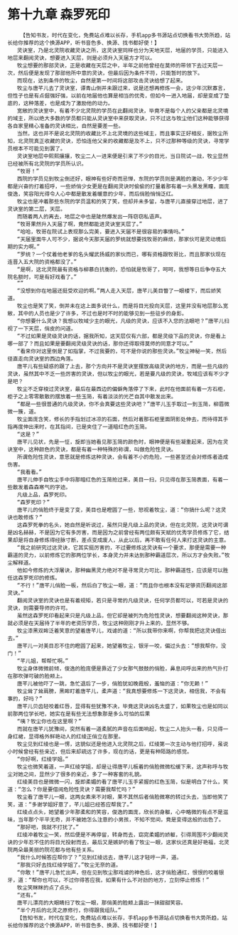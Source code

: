 # 第十九章 森罗死印
        【告知书友，时代在变化，免费站点难以长存，手机app多书源站点切换看书大势所趋，站长给你推荐的这个换源APP，听书音色多、换源、找书都好使！】
       灵诀室，乃是北灵院收藏灵诀之所，这灵诀室同样也分为天地天层，地届的学员，只能进入地层来翻阅灵诀，想要进入天层，则是必须升入天届方才可以。
       牧尘想要的那部灵诀，正是收藏在天层之中，半年之前他曾经在莫师的带领下去过天层一次，然后便是发现了那部他所中意的灵诀，但最后因为条件不符，只能暂时的放下。
       而现在，达到条件的牧尘，自然是第一时间将这部攻击灵诀给想了起来。
       牧尘与唐芊儿去了灵诀室，谭青山倒并未跟过来，说是还想再修炼一会，这少年沉默寡言，但性子也是有点倔强好强，以前在地届他也算是相当的优秀，但如今一进入地届，却是变成了垫底的，这种落差，也是成为了激励他的动力。
       宽敞的灵诀室中，有着不少北灵院的学员在此翻阅灵诀，毕竟不是每个人的父亲都是北灵境的域主，所以绝大多数的学员都只能从灵诀室中来获取灵诀，只不过这与牧尘他们这种能够获得各自家里精心准备的灵诀相比，自然是要差一些。
       当然，这也并不是说北灵院的收藏比不上北灵境的这些域主，而且事实正好相反，据牧尘所知，北灵院真正收藏的灵诀，恐怕连他父亲的收藏都是及不上，只不过那种等级的灵诀，寻常学员根本不可能见到罢了。
       灵诀室地层中熙熙攘攘，牧尘二人一进来便是引来了不少的目光，当日院试一战，牧尘显然已经被所有北灵院的学员所认识。
       “牧哥！”
       西院的学员见到牧尘倒还好，眼神有些好奇而忌惮，东院的学员则是满脸的激动，不少少年都是兴奋的打着招呼，一些娇俏少女更是在翻阅灵诀时偷偷的打量着那有着一头黑发黑瞳，面庞俊逸，笑容阳光得令人心中都是散发着暖意的少年，而后俏脸悄悄泛红。
       牧尘也是冲着那些东院的学员温和的笑了笑，但却并未多留，与唐芊儿直接穿过地层，进了灵诀室的第二层，天层。
       而随着两人的离去，地层之中也是陡然爆发出一阵窃窃私语声。
       “牧哥果然升入天届了啊，竟然都能进灵诀室天层了。”
       “哈哈，牧哥在院试上表现那么完美，要进入天届不是很容易的事情吗。”
       “天届里面牛人可不少，据说今天那天届的罗统就想要找牧哥的麻烦，那家伙可是灵动境后期的实力啊。”
       “罗统？一个仗着他老爹的名头耀武扬威的家伙而已，哪有资格跟牧哥比，而且那家伙现在连晋入五大院的资格都没了。”
       “是啊，这北灵院最有资格与柳慕白抗衡的，恐怕就是牧哥了，呵呵，我想等日后争夺五大院名额时，可是有好戏看了。”
       “”
       “没想到你在地届还挺受欢迎的啊。”两人走入天层，唐芊儿美目瞥了一眼楼下，而后娇笑道。
       牧尘也是笑了笑，倒并未在这上面多说什么，而是将目光投向天层，这里并没有地层那么宽敞，其中的人员也是少了许多，不过也是时不时的能够见到一些驻步的身影。
       “你想要什么灵诀？我想以牧域少主的眼光，凡级的灵诀，应该不入您的法眼吧？”唐芊儿扫视了一下天层，俏皮的问道。
       “不过如果是灵级灵诀的话，据我所知，这天层仅有六部，都是灵级下品的灵诀，你是看上哪一部了？而且如果是要翻阅灵级灵诀的话，那你还得取得莫师的同意才可以。”
       “看来你对这里倒是了如指掌，不过我要的，可不是你说的那些灵诀。”牧尘神秘一笑，然后径直走向灵诀室的西边角落。
       唐芊儿有些疑惑的跟了上去，那个方向并不是灵诀室摆放高级灵诀的地方，而是一些凡级的灵诀，虽然其中不乏一些厉害的灵诀，但以牧尘的眼光，若是要凡级的灵诀，牧域应该有不少才是吧？
       牧尘不乏穿梭过灵诀室，最后在最西边的偏僻角落停了下来，此时在他面前有着一方石柜，柜子之上零零散散的摆放着一些玉简，有着淡淡的光芒自其中散发出来。
       “都是一些很普通的凡级灵诀，你不会真要这些灵诀吧？”唐芊儿玉手取过一到玉简，柳眉微微一簇，道。
       牧尘面庞含笑，修长的手指划过冰凉的石面，然后对着那石柜里面阴影处伸去，而待得其手指再度伸出来时，在其指间，已是夹住了一道暗红色的玉简。
       “这是？”
       唐芊儿见状，先是一怔，旋即当她看见那玉简的颜色时，眼神便是有些凝重起来，因为在灵诀室中，这种颜色的灵诀，都是有着一种特殊的称谓，叫做危险性灵诀。
       所谓危险性灵诀，意思就是修炼这种灵诀，会有着不小的危险，一些甚至还会对修炼者造成伤害。
       “我看看。”
       唐芊儿伸手自牧尘手中将那暗红色的玉简抢过来，美目一扫，只见得在那玉简表面，有着一些散发着森森寒气的字迹。
       凡级上品，森罗死印。
       “森罗死印？”
       唐芊儿的俏脸终于是变了变，美目也是瞪圆了一些，怒视着牧尘，道：“你搞什么呢？这灵诀也敢修炼？”
       这森罗死拳的名头，她自然是听说过，虽然只是凡级上品的灵诀，但在北灵院，这灵诀可谓是凶名赫赫，不是因为它有多厉害，而是因为之前曾经有两位颇有天赋的优秀学员修炼了它，结果却是将自身修炼得经脉寸断，差点变成废人，从此以后，再不敢有任何人来打这灵诀的主意。
       “我之前研究过这灵诀，它其实挺厉害的，不过要修炼这灵诀有一个要求，那便是需要一种霸道的灵力，以前修炼它的那两位学长，本身灵力并未达到那种霸道层次，所以方才会失败。”牧尘解释道。
       他如今修炼的大浮屠诀，那种幽黑灵力绝对不是寻常灵力可比，那种霸道性，应该是可以胜任这森罗死印的修炼。
       “不行！”唐芊儿俏脸一板，然后白了牧尘一眼，道：“而且你也根本没有足够资历翻阅这部灵诀。”
       翻阅灵诀室的灵诀也是有着规矩，若只是寻常的凡级灵诀，任何学员都可以，可若是灵诀的灵诀，则需要导师的许可。
       虽然这森罗死印看起来只是凡级上品，但它却是被列为危险性灵诀，想要翻阅这种灵诀，那就必须是在天届待了半年的老资历学员，牧尘这种刚刚才升上来的，显然不够。
       牧尘漆黑双眸泛着笑意的望着唐芊儿，戏谑的道：“所以我带你来啊，你帮我把这灵诀借出去。”
       唐芊儿一对美目忍不住的瞪圆了起来，她望着牧尘，银牙一咬，偏过头去：“想我帮你，没门！”
       “芊儿姐，帮帮忙啊。”
       牧尘身体微微前倾，俊逸的脸庞便是靠近了少女那气鼓鼓的俏脸，鼻息间呼出来的热气扑打在那吹弹可破的脸颊上。
       唐芊儿被他吓了一跳，急忙退后了一步，俏脸犹如晚霞般，羞恼的道：“你无赖！”
       牧尘耸了耸肩膀，黑眸盯着唐芊儿，柔声道：“我真想要修炼一下这灵诀，相信我，不会有事的，好吗？”
       唐芊儿贝齿轻咬着红唇，显得有些犹豫不决，毕竟这灵诀凶名太盛了，如果牧尘也是如同以前那两位学长吧，她实在是有些无法想象那是多么可怕的后果
       “咦？牧尘你也在这里啊？”
       而就在唐芊儿犹豫间，突然有着一道柔腻的声音在后面响起，牧尘二人抬头一看，只见得一身红裙，显得格外鲜艳动人的红绫正俏立在那里。
       牧尘见到红绫也是一愣，这貌似还是他进入北灵院之后，红绫第一次主动与他打招呼，虽说小时候曾经有些亲近，但后来却疏远了许多，现在的话，更是有种陌路的感觉。
       “你好啊，红绫学姐。”
       牧尘也微笑着道，一声红绫学姐，却是让得唐芊儿板着的俏脸微微松缓下来，这声称呼与牧尘对她之间，显然少了很多的亲近，多了一种客套的礼貌。
       红绫美目也是微微一闪，旋即柔媚的看了唐芊儿玉手紧握的红色玉简，似是明白了什么，笑道：“怎么？你是要借阅危险性灵诀？需要我帮忙吗？”
       牧尘看了唐芊儿一眼，这两女素来不对眼，果不其然后者俏脸微寒的转过头去，当即他笑了笑，道：“多谢学姐好意了，芊儿姐已经答应帮我了。”
       红绫点点头，她望着少年那柔和的笑容，俊逸的面庞，欣长的身躯，心中略微的有点不是滋味，当年那个平平无奇，并不被她怎么注意的小男孩，不知不觉间，竟是变得这般的出色了。
       “那好吧，我就不打扰了。”
       红绫冲着牧尘一笑，然后便是不再停留，转身而去，窈窕柔媚的娇躯，引得周围不少翻阅灵诀的少年忍不住的将目光投射而去，最后又是嫉妒的看了牧尘一眼，这家伙还真是好艳福，北灵院两朵最美丽的院花都与他有些关系。
       “我什么时候答应帮你了？”见到红绫远去，唐芊儿这才轻哼一声，道。
       “那我只好去找红绫学姐了。”牧尘无奈的道。
       “你敢！”唐芊儿急忙出声，但在见到牧尘那戏谑的神色后，这才俏脸通红，恨恨的咬着银牙，道：“帮你也可以，不过你得答应我，如果有什么不对劲的地方，立刻停止修炼！”
       牧尘笑眯眯的点了点头。
       “还有。”
       唐芊儿漂亮的大眼睛扫了牧尘一眼，那俏美的脸颊上露出一抹甜甜笑容。
       “半个月后的北灵之原修行，你得跟我组队。”
       【告知书友，时代在变化，免费站点难以长存，手机app多书源站点切换看书大势所趋，站长给你推荐的这个换源APP，听书音色多、换源、找书都好使！】